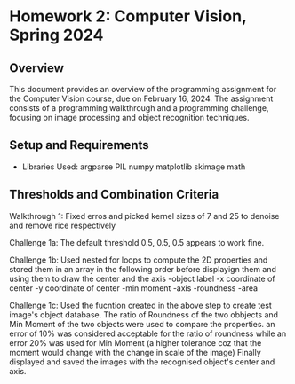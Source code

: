 # Homework 2: Computer Vision, Spring 2024

## Overview

This document provides an overview of the programming assignment for the Computer Vision course, due on February 16, 2024. The assignment consists of a programming walkthrough and a programming challenge, focusing on image processing and object recognition techniques.

## Setup and Requirements

- Libraries Used: 
argparse
PIL 
numpy
matplotlib
skimage
math



## Thresholds and Combination Criteria

Walkthrough 1: 
Fixed erros and picked kernel sizes of 7 and 25 to denoise and remove rice respectively

Challenge 1a: 
The default threshold 0.5, 0.5, 0.5 appears to work fine. 

Challenge 1b:
Used nested for loops to compute the 2D properties and stored them in an array in the following order  before displayign them and using them to draw the center and the axis
-object label
-x coordinate of center
-y coordinate of center
-min moment
-axis
-roundness
-area

Challenge 1c:
Used the fucntion created in the above step to create test image's object database.
The ratio of Roundness of the two obbjects and Min Moment of the two objects were used to compare the properties.
an error of 10% was considered acceptable for the ratio of roundness while an error 20% was used for Min Moment (a higher tolerance coz that the moment would change with the change in scale of the image)
Finally displayed and saved the images with the recognised object's center and axis.
